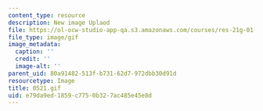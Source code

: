 ```yaml
---
content_type: resource
description: New image Uplaod
file: https://ol-ocw-studio-app-qa.s3.amazonaws.com/courses/res-21g-01-kana-spring-2010/e79da9ed1859c7750b327ac485e45e8d_0521.gif
file_type: image/gif
image_metadata:
  caption: ''
  credit: ''
  image-alt: ''
parent_uid: 80a91482-513f-b731-62d7-972dbb30d91d
resourcetype: Image
title: 0521.gif
uid: e79da9ed-1859-c775-0b32-7ac485e45e8d
---
```

